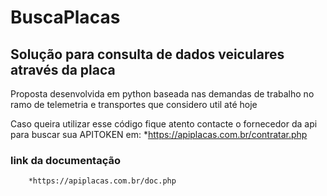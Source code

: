 # BuscaPlacas
## Solução para consulta de dados veiculares através da placa

Proposta desenvolvida em python baseada nas demandas de trabalho no ramo de telemetria e transportes que considero util até hoje

Caso queira utilizar esse código fique atento contacte o fornecedor da api para buscar sua APITOKEN em:
        *https://apiplacas.com.br/contratar.php

### link da documentação
        *https://apiplacas.com.br/doc.php
